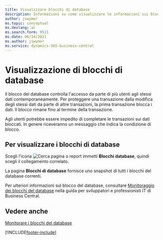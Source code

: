 ```yaml
---
title: Visualizzare blocchi di database
description: Informazioni su come visualizzare le informazioni sui blocchi di database del cliente direttamente dall'interfaccia client in Business Central.
author: jswymer
ms.topic: conceptual
ms.devlang: al
ms.search.form: 9511
ms.date: 06/14/2021
ms.author: jswymer
ms.service: dynamics-365-business-central
---
```

# <a name="viewing-database-locks"></a>Visualizzazione di blocchi di database

Il blocco del database controlla l'accesso da parte di più utenti agli stessi dati contemporaneamente. Per proteggere una transazione dalla modifica degli stessi dati da parte di altre transazioni, la prima transazione blocca i dati. Il blocco rimane fino al termine della transazione.

Agli utenti potrebbe essere impedito di completare le transazioni sui dati bloccati. In genere riceveranno un messaggio che indica la condizione di blocco.

## <a name="to-view-database-locks"></a>Per visualizzare i blocchi di database

Scegli l'icona ![Cerca pagina o report](media/ui-search/search_small.png "Icona Cerca pagina o report") immetti **Blocchi database**, quindi scegli il collegamento correlato.

La pagina **Blocchi di database** fornisce uno snapshot di tutti i blocchi del database correnti.

Per ulteriori informazioni sul blocco del database, consultare [Monitoraggio dei blocchi del database](/dynamics365/business-central/dev-itpro/administration/monitor-database-locks) nella guida per sviluppatori e professionisti IT di Business Central.

## <a name="see-also"></a>Vedere anche

[Monitorare i blocchi del database](/dynamics365/business-central/dev-itpro/administration/monitor-database-locks) 


[!INCLUDE[footer-include](includes/footer-banner.md)]
